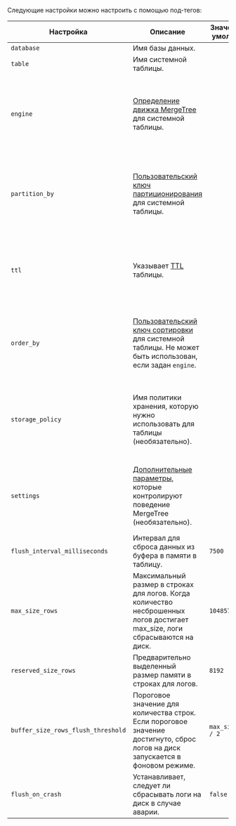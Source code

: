 Следующие настройки можно настроить с помощью под-тегов:

| Настройка                          | Описание                                                                                                                                                 | Значение по умолчанию | Примечание                                                                                                      |
|------------------------------------|----------------------------------------------------------------------------------------------------------------------------------------------------------|-----------------------|------------------------------------------------------------------------------------------------------------------|
| `database`                         | Имя базы данных.                                                                                                                                      |                       |                                                                                                                  |
| `table`                            | Имя системной таблицы.                                                                                                                                 |                       |                                                                                                                  |
| `engine`                           | [Определение движка MergeTree](../../../engines/table-engines/mergetree-family/mergetree.md#table_engine-mergetree-creating-a-table) для системной таблицы. |                       | Не может быть использован, если указаны `partition_by` или `order_by`. Если не указано, по умолчанию выбирается `MergeTree`        |
| `partition_by`                     | [Пользовательский ключ партиционирования](../../../engines/table-engines/mergetree-family/custom-partitioning-key.md) для системной таблицы.              |                       | Если для системной таблицы указан `engine`, параметр `partition_by` должен быть указан непосредственно в 'engine'   |
| `ttl`                              | Указывает [TTL](/engines/table-engines/mergetree-family/mergetree#table_engine-mergetree-ttl) таблицы.                                              |                       | Если для системной таблицы указан `engine`, параметр `ttl` должен быть указан непосредственно в 'engine'            |
| `order_by`                         | [Пользовательский ключ сортировки](../../../engines/table-engines/mergetree-family/mergetree.md#order_by) для системной таблицы. Не может быть использован, если задан `engine`. |                       | Если для системной таблицы указан `engine`, параметр `order_by` должен быть указан непосредственно в 'engine'       |
| `storage_policy`                   | Имя политики хранения, которую нужно использовать для таблицы (необязательно).                                                                         |                       | Если для системной таблицы указан `engine`, параметр `storage_policy` должен быть указан непосредственно в 'engine' |
| `settings`                         | [Дополнительные параметры](../../../engines/table-engines/mergetree-family/mergetree.md/#settings), которые контролируют поведение MergeTree (необязательно). |                       | Если для системной таблицы указан `engine`, параметр `settings` должен быть указан непосредственно в 'engine'       |
| `flush_interval_milliseconds`      | Интервал для сброса данных из буфера в памяти в таблицу.                                                                                               | `7500`                |                                                                                                                  |
| `max_size_rows`                    | Максимальный размер в строках для логов. Когда количество несброшенных логов достигает max_size, логи сбрасываются на диск.                               | `1048576`             |                                                                                                                  |
| `reserved_size_rows`               | Предварительно выделенный размер памяти в строках для логов.                                                                                           | `8192`                |                                                                                                                  |
| `buffer_size_rows_flush_threshold` | Пороговое значение для количества строк. Если пороговое значение достигнуто, сброс логов на диск запускается в фоновом режиме.                            | `max_size_rows / 2`   |                                                                                                                  |
| `flush_on_crash`                   | Устанавливает, следует ли сбрасывать логи на диск в случае аварии.                                                                                     | `false`               |                                                                                                                  |